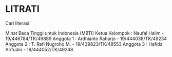 # LITRATI
Cari literasi

Minat Baca Tinggi untuk Indonesia (MBTI)
Ketua Kelompok : Naufal Halim - 19/446784/TK/49889
Anggota 1 : Ardhianto Raharjo - 19/444038/TK/49234
Anggota 2 : T. Rafi Nugroho M. - 19/439823/TK/48553
Anggota 3 : Hafidz Arifudin - 19/444052/TK/49248

